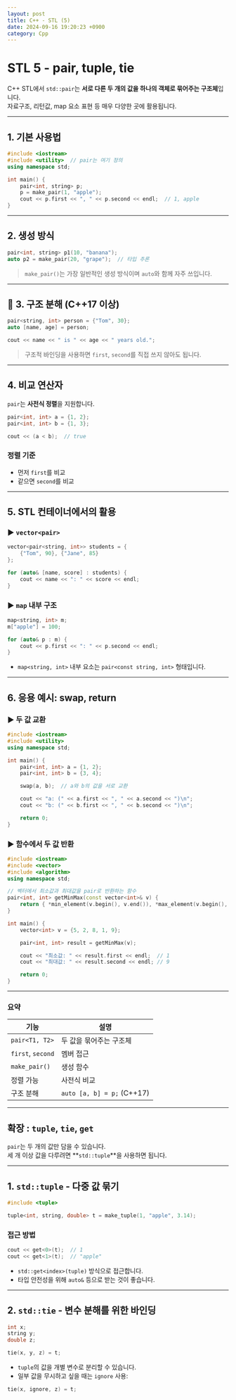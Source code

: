 ```yaml
---
layout: post
title: C++ - STL (5)
date: 2024-09-16 19:20:23 +0900
category: Cpp
---
```

# STL 5 - pair, tuple, tie

C++ STL에서 `std::pair`는 **서로 다른 두 개의 값을 하나의 객체로 묶어주는 구조체**입니다.  
자료구조, 리턴값, map 요소 표현 등 매우 다양한 곳에 활용됩니다.

---

## 1. 기본 사용법

```cpp
#include <iostream>
#include <utility>  // pair는 여기 정의
using namespace std;

int main() {
    pair<int, string> p;
    p = make_pair(1, "apple");
    cout << p.first << ", " << p.second << endl;  // 1, apple
}
```

---

## 2. 생성 방식

```cpp
pair<int, string> p1(10, "banana");
auto p2 = make_pair(20, "grape");  // 타입 추론
```

> `make_pair()`는 가장 일반적인 생성 방식이며 `auto`와 함께 자주 쓰입니다.

---

## 🔹 3. 구조 분해 (C++17 이상)

```cpp
pair<string, int> person = {"Tom", 30};
auto [name, age] = person;

cout << name << " is " << age << " years old.";
```

> 구조적 바인딩을 사용하면 `first`, `second`를 직접 쓰지 않아도 됩니다.

---

## 4. 비교 연산자

`pair`는 **사전식 정렬**을 지원합니다.

```cpp
pair<int, int> a = {1, 2};
pair<int, int> b = {1, 3};

cout << (a < b);  // true
```

### 정렬 기준

- 먼저 `first`를 비교
- 같으면 `second`를 비교

---

## 5. STL 컨테이너에서의 활용

### ▶ `vector<pair>`

```cpp
vector<pair<string, int>> students = {
    {"Tom", 90}, {"Jane", 85}
};

for (auto& [name, score] : students) {
    cout << name << ": " << score << endl;
}
```

### ▶ `map` 내부 구조

```cpp
map<string, int> m;
m["apple"] = 100;

for (auto& p : m) {
    cout << p.first << ": " << p.second << endl;
}
```

- `map<string, int>` 내부 요소는 `pair<const string, int>` 형태입니다.

---

## 6. 응용 예시: swap, return

### ▶ 두 값 교환

```cpp
#include <iostream>
#include <utility>
using namespace std;

int main() {
    pair<int, int> a = {1, 2};
    pair<int, int> b = {3, 4};

    swap(a, b);  // a와 b의 값을 서로 교환

    cout << "a: (" << a.first << ", " << a.second << ")\n";
    cout << "b: (" << b.first << ", " << b.second << ")\n";

    return 0;
}
```

### ▶ 함수에서 두 값 반환

```cpp
#include <iostream>
#include <vector>
#include <algorithm>
using namespace std;

// 벡터에서 최소값과 최대값을 pair로 반환하는 함수
pair<int, int> getMinMax(const vector<int>& v) {
    return { *min_element(v.begin(), v.end()), *max_element(v.begin(), v.end()) };
}

int main() {
    vector<int> v = {5, 2, 8, 1, 9};

    pair<int, int> result = getMinMax(v);

    cout << "최소값: " << result.first << endl;  // 1
    cout << "최대값: " << result.second << endl; // 9

    return 0;
}
```

---

### 요약

| 기능 | 설명 |
|------|------|
| `pair<T1, T2>` | 두 값을 묶어주는 구조체 |
| `first`, `second` | 멤버 접근 |
| `make_pair()` | 생성 함수 |
| 정렬 가능 | 사전식 비교 |
| 구조 분해 | `auto [a, b] = p;` (C++17) |

---

## 확장 : `tuple`, `tie`, `get`

`pair`는 두 개의 값만 담을 수 있습니다.  
세 개 이상 값을 다루려면 **`std::tuple`**을 사용하면 됩니다.

---

## 1. `std::tuple` - 다중 값 묶기

```cpp
#include <tuple>

tuple<int, string, double> t = make_tuple(1, "apple", 3.14);
```

### 접근 방법

```cpp
cout << get<0>(t);  // 1
cout << get<1>(t);  // "apple"
```

- `std::get<index>(tuple)` 방식으로 접근합니다.
- 타입 안전성을 위해 `auto&` 등으로 받는 것이 좋습니다.

---

## 2. `std::tie` - 변수 분해를 위한 바인딩

```cpp
int x;
string y;
double z;

tie(x, y, z) = t;
```

- `tuple`의 값을 개별 변수로 분리할 수 있습니다.
- 일부 값을 무시하고 싶을 때는 `ignore` 사용:

```cpp
tie(x, ignore, z) = t;
```